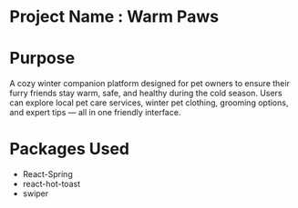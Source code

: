 # Project Name : Warm Paws
# Purpose
A cozy winter companion platform designed for pet owners to ensure their furry friends stay warm, safe, and healthy during the cold season. Users can explore local pet care services, winter pet clothing, grooming options, and expert tips — all in one friendly interface.
# Packages Used
- React-Spring
- react-hot-toast
- swiper


